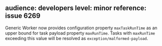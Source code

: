 audience: developers
level: minor
reference: issue 6269
---
Generic Worker now provides configuration property `maxTaskRunTime` as an upper bound for task payload property `maxRunTime`. Tasks with `maxRunTime` exceeding this value will be resolved as `exception/malformed-payload`.
